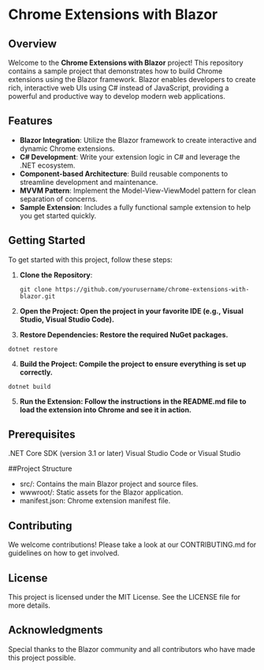 # Chrome Extensions with Blazor

## Overview

Welcome to the **Chrome Extensions with Blazor** project! This repository contains a sample project that demonstrates how to build Chrome extensions using the Blazor framework. Blazor enables developers to create rich, interactive web UIs using C# instead of JavaScript, providing a powerful and productive way to develop modern web applications.

## Features

- **Blazor Integration**: Utilize the Blazor framework to create interactive and dynamic Chrome extensions.
- **C# Development**: Write your extension logic in C# and leverage the .NET ecosystem.
- **Component-based Architecture**: Build reusable components to streamline development and maintenance.
- **MVVM Pattern**: Implement the Model-View-ViewModel pattern for clean separation of concerns.
- **Sample Extension**: Includes a fully functional sample extension to help you get started quickly.

## Getting Started

To get started with this project, follow these steps:

1. **Clone the Repository**:
   
   ```git clone https://github.com/yourusername/chrome-extensions-with-blazor.git```

   
2. **Open the Project: Open the project in your favorite IDE (e.g., Visual Studio, Visual Studio Code).**

3. **Restore Dependencies: Restore the required NuGet packages.**

  ```dotnet restore```

4. **Build the Project: Compile the project to ensure everything is set up correctly.**

  ```dotnet build```

5. **Run the Extension: Follow the instructions in the README.md file to load the extension into Chrome and see it in action.**

## Prerequisites
.NET Core SDK (version 3.1 or later)
Visual Studio Code or Visual Studio

##Project Structure
- src/: Contains the main Blazor project and source files.
- wwwroot/: Static assets for the Blazor application.
- manifest.json: Chrome extension manifest file.

## Contributing

We welcome contributions! Please take a look at our CONTRIBUTING.md for guidelines on how to get involved.

## License

This project is licensed under the MIT License. See the LICENSE file for more details.

## Acknowledgments
Special thanks to the Blazor community and all contributors who have made this project possible.
